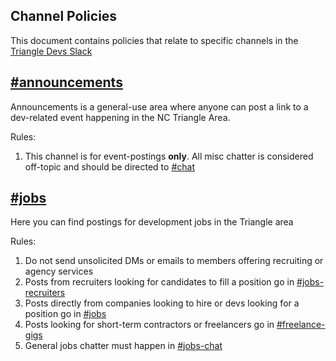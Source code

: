 ## Channel Policies

This document contains policies that relate to specific channels in the [Triangle Devs Slack](http://triangledevslack.com)


## [#announcements](https://triangledevs.slack.com/messages/jobs/)
Announcements is a general-use area where anyone can post a link to a dev-related event happening in the NC Triangle Area. 

Rules:
1. This channel is for event-postings **only**. All misc chatter is considered off-topic and should be directed to [#chat](https://triangledevs.slack.com/messages/chat/)

## [#jobs](https://triangledevs.slack.com/messages/jobs/)

Here you can find postings for development jobs in the Triangle area

Rules:

1. Do not send unsolicited DMs or emails to members offering recruiting or agency services
1. Posts from recruiters looking for candidates to fill a position go in [#jobs-recruiters](https://triangledevs.slack.com/messages/jobs-recruiters/)
1. Posts directly from companies looking to hire or devs looking for a position go in [#jobs](https://triangledevs.slack.com/messages/job)
1. Posts looking for short-term contractors or freelancers go in [#freelance-gigs](https://triangledevs.slack.com/messages/freelance-gigs/)
1. General jobs chatter must happen in [#jobs-chat](https://triangledevs.slack.com/messages/jobs-chat/)


